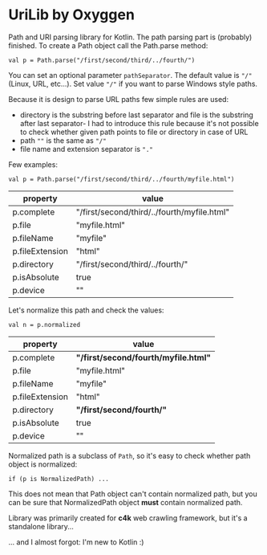 # UriLib by Oxyggen

Path and URI parsing library for Kotlin. The path parsing part is (probably) finished. 
To create a Path object call the Path.parse method:

`val p = Path.parse("/first/second/third/../fourth/")`  
 
You can set an optional parameter `pathSeparator`. The default value is `"/"` (Linux, URL, etc...). 
Set value `"/"` if you want to parse Windows style paths. 

Because it is design to parse URL paths few simple rules are used:
* directory is the substring before last separator and file is the substring after 
last separator- I had to introduce this rule because it's not possible to check whether given 
path points to file or directory in case of URL
* path `""` is the same as `"/"`
* file name and extension separator is `"."` 
 
Few examples:

```
val p = Path.parse("/first/second/third/../fourth/myfile.html")
```

| property          | value                                         |
|-------------------|-----------------------------------------------|
| p.complete        | "/first/second/third/../fourth/myfile.html"   |
| p.file            | "myfile.html"                                 |
| p.fileName        | "myfile"                                      |
| p.fileExtension   | "html"                                        |
| p.directory       | "/first/second/third/../fourth/"              |
| p.isAbsolute      | true                                          |
| p.device          | ""                                            |


Let's normalize this path and check the values:
```
val n = p.normalized
```

| property          | value                                         |
|-------------------|-----------------------------------------------|
| p.complete        | **"/first/second/fourth/myfile.html"**        |
| p.file            | "myfile.html"                                 |
| p.fileName        | "myfile"                                      |
| p.fileExtension   | "html"                                        |
| p.directory       | **"/first/second/fourth/"**                   |
| p.isAbsolute      | true                                          |
| p.device          | ""                                            |

Normalized path is a subclass of `Path`, so it's easy to check whether path object is normalized:
```
if (p is NormalizedPath) ...
``` 
This does not mean that Path object can't contain normalized path, but you can be
sure that NormalizedPath object **must** contain normalized path. 

Library was primarily created for **c4k** web crawling framework, but it's a standalone library...


... and I almost forgot: I'm new to Kotlin :) 